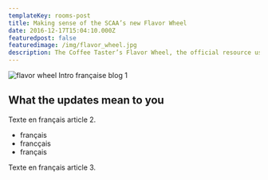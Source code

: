 ```yaml
---
templateKey: rooms-post
title: Making sense of the SCAA’s new Flavor Wheel
date: 2016-12-17T15:04:10.000Z
featuredpost: false
featuredimage: /img/flavor_wheel.jpg
description: The Coffee Taster’s Flavor Wheel, the official resource used by coffee tasters, has been revised for the first time this year.
---
```

![flavor wheel](/img/flavor_wheel.jpg)
Intro française blog 1

## What the updates mean to you

Texte en français article 2.

* français
* francçais
* français

Texte en français article 3.
